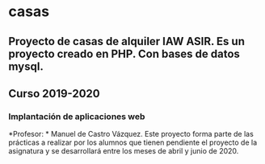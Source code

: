 # casas
Proyecto de casas de alquiler IAW ASIR.
Es un proyecto creado en PHP.
Con bases de datos mysql.
---
## Curso 2019-2020
### Implantación de aplicaciones web
*Profesor: * Manuel de Castro Vázquez.
Este proyecto forma parte de las prácticas a realizar por los alumnos que tienen pendiente el proyecto de la asignatura y se desarrollará entre los meses de abril y junio de 2020.

